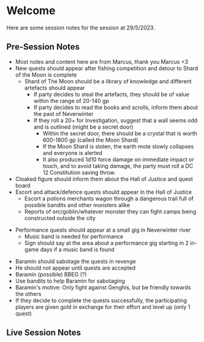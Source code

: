 # Welcome
Here are some session notes for the session at 29/5/2023.

## Pre-Session Notes
- Most notes and content here are from Marcus, thank you Marcus <3
- New quests should appear after fishing competition and detour to Shard of the Moon is complete
	- Shard of The Moon should be a library of knowledge and different artefacts should appear
		- If party decides to steal the artefacts, they should be of value within the range of 20-140 gp
		- If party decides to read the books and scrolls, inform them about the past of Neverwinter
		- If they roll a 20+ for Investigation, suggest that a wall seems odd and is outlined (might be a secret door)
			- Within the secret door, there should be a crystal that is worth 600-1800 gp (called the Moon Shard)
			- If the Moon Shard is stolen, the earth mote slowly collapses and everyone is alerted
			- It also produced 1d10 force damage on immediate impact or touch, and to avoid taking damage, the party must roll a DC 12 Constitution saving throw.
- Cloaked figure should inform them about the Hall of Justice and quest board
- Escort and attack/defence quests should appear in the Hall of Justice
	- Escort a potions merchants wagon through a dangerous trail full of possible bandits and other monsters alike
	- Reports of orc/goblin/whatever monster they can fight camps being constructed outside the city
* Performance quests should appear at a small gig in Neverwinter river
	* Music band is needed for performance
	* Sign should say at the area about a performance gig starting in 2 in-game days if a music band is found
- Baramin should sabotage the quests in revenge
- He should not appear until quests are accepted
- Baramin (possible) BBEG (?)
- Use bandits to help Baramin for sabotaging
- Baramin's motive: Only fight against Genghis, but be friendly towards the others
- If they decide to complete the quests successfully, the participating players are given gold in exchange for their effort and level up (only 1 quest)

## Live Session Notes

